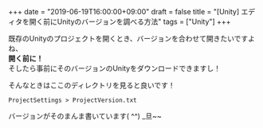 +++
date = "2019-06-19T16:00:00+09:00"
draft = false
title = "[Unity] エディタを開く前にUnityのバージョンを調べる方法"
tags = ["Unity"]
+++

既存のUnityのプロジェクトを開くとき、バージョンを合わせて開きたいですよね、  
**開く前に！**  
そしたら事前にそのバージョンのUnityをダウンロードできますし！

そんなときはここのディレクトリを見ると良いです！

```
ProjectSettings > ProjectVersion.txt
```

バージョンがそのまんま書いています( ^^) _旦~~